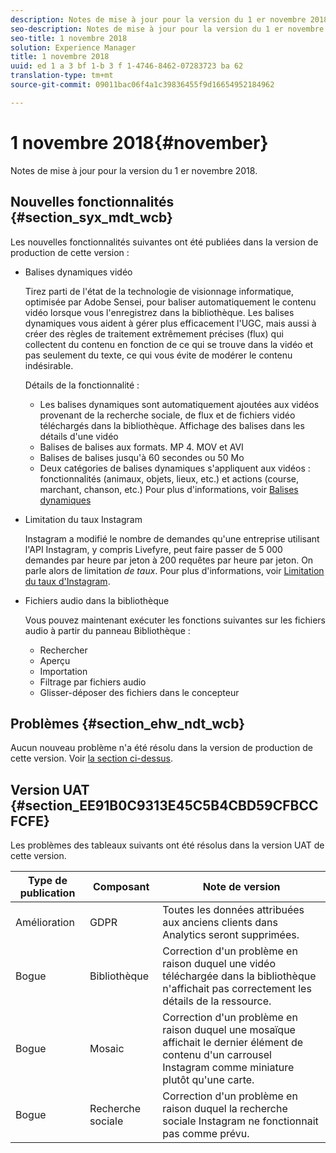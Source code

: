 ```yaml
---
description: Notes de mise à jour pour la version du 1 er novembre 2018.
seo-description: Notes de mise à jour pour la version du 1 er novembre 2018.
seo-title: 1 novembre 2018
solution: Experience Manager
title: 1 novembre 2018
uuid: ed 1 a 3 bf 1-b 3 f 1-4746-8462-07283723 ba 62
translation-type: tm+mt
source-git-commit: 09011bac06f4a1c39836455f9d16654952184962

---
```



# 1 novembre 2018{#november}

Notes de mise à jour pour la version du 1 er novembre 2018.

## Nouvelles fonctionnalités {#section_syx_mdt_wcb}

Les nouvelles fonctionnalités suivantes ont été publiées dans la version de production de cette version :

* Balises dynamiques vidéo

   Tirez parti de l&#39;état de la technologie de visionnage informatique, optimisée par Adobe Sensei, pour baliser automatiquement le contenu vidéo lorsque vous l&#39;enregistrez dans la bibliothèque. Les balises dynamiques vous aident à gérer plus efficacement l&#39;UGC, mais aussi à créer des règles de traitement extrêmement précises (flux) qui collectent du contenu en fonction de ce qui se trouve dans la vidéo et pas seulement du texte, ce qui vous évite de modérer le contenu indésirable.

   Détails de la fonctionnalité :

   * Les balises dynamiques sont automatiquement ajoutées aux vidéos provenant de la recherche sociale, de flux et de fichiers vidéo téléchargés dans la bibliothèque. Affichage des balises dans les détails d&#39;une vidéo
   * Balises de balises aux formats. MP 4. MOV et AVI
   * Balises de balises jusqu&#39;à 60 secondes ou 50 Mo
   * Deux catégories de balises dynamiques s&#39;appliquent aux vidéos : fonctionnalités (animaux, objets, lieux, etc.) et actions (course, marchant, chanson, etc.)
   Pour plus d&#39;informations, voir [Balises dynamiques](/help/using/c-features-livefyre/c-smart-tags/c-smart-tags.md#c_smart_tags)

* Limitation du taux Instagram

   Instagram a modifié le nombre de demandes qu&#39;une entreprise utilisant l&#39;API Instagram, y compris Livefyre, peut faire passer de 5 000 demandes par heure par jeton à 200 requêtes par heure par jeton. On parle alors de limitation *de taux*. Pour plus d&#39;informations, voir [Limitation du taux d&#39;Instagram](/help/using/c-streams/c-instagram-rate-limiting.md).

* Fichiers audio dans la bibliothèque

   Vous pouvez maintenant exécuter les fonctions suivantes sur les fichiers audio à partir du panneau Bibliothèque :

   * Rechercher
   * Aperçu
   * Importation
   * Filtrage par fichiers audio
   * Glisser-déposer des fichiers dans le concepteur

## Problèmes {#section_ehw_ndt_wcb}

Aucun nouveau problème n&#39;a été résolu dans la version de production de cette version. Voir [la section ci-dessus](#c_rn/section_syx_mdt_wcb).

## Version UAT {#section_EE91B0C9313E45C5B4CBD59CFBCCFCFE}

Les problèmes des tableaux suivants ont été résolus dans la version UAT de cette version.

| **Type de publication** | **Composant** | **Note de version** |
|---|---|---|
| Amélioration | GDPR | Toutes les données attribuées aux anciens clients dans Analytics seront supprimées. |
| Bogue | Bibliothèque | Correction d&#39;un problème en raison duquel une vidéo téléchargée dans la bibliothèque n&#39;affichait pas correctement les détails de la ressource. |
| Bogue | Mosaic | Correction d&#39;un problème en raison duquel une mosaïque affichait le dernier élément de contenu d&#39;un carrousel Instagram comme miniature plutôt qu&#39;une carte. |
| Bogue | Recherche sociale | Correction d&#39;un problème en raison duquel la recherche sociale Instagram ne fonctionnait pas comme prévu. |

